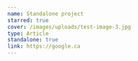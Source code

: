 ```yaml
---
name: Standalone project
starred: true
cover: /images/uploads/test-image-3.jpg
type: Article
standalone: true
link: https://google.ca
---
```

